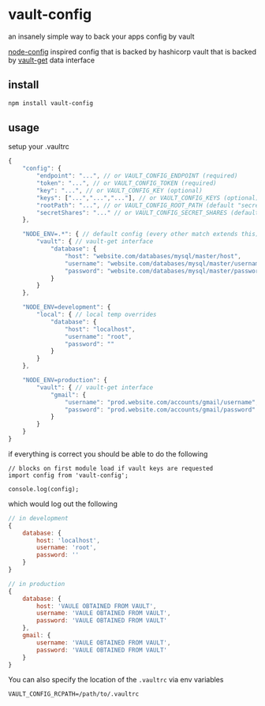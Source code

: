 # vault-config

an insanely simple way to back your apps config by vault

[node-config](https://github.com/lorenwest/node-config) inspired config that is backed by hashicorp vault that is backed by [vault-get](https://github.com/icodeforlove/vault-get) data interface

## install

```bash
npm install vault-config
```

## usage

setup your .vaultrc

```javascript
{
	"config": {
		"endpoint": "...", // or VAULT_CONFIG_ENDPOINT (required)
		"token": "...", // or VAULT_CONFIG_TOKEN (required)
		"key": "...", // or VAULT_CONFIG_KEY (optional)
		"keys": ["...","...","..."], // or VAULT_CONFIG_KEYS (optional)
		"rootPath": "...", // or VAULT_CONFIG_ROOT_PATH (default "secret")
		"secretShares": "..." // or VAULT_CONFIG_SECRET_SHARES (default 1)
	},

	"NODE_ENV=.*": { // default config (every other match extends this)
		"vault": { // vault-get interface
			"database": {
				"host": "website.com/databases/mysql/master/host",
				"username": "website.com/databases/mysql/master/username",
				"password": "website.com/databases/mysql/master/password"
			}
		}
	},

	"NODE_ENV=development": {
		"local": { // local temp overrides
			"database": {
				"host": "localhost",
				"username": "root",
				"password": ""
			}
		}
	},

	"NODE_ENV=production": {
		"vault": { // vault-get interface
			"gmail": {
				"username": "prod.website.com/accounts/gmail/username",
				"password": "prod.website.com/accounts/gmail/password"
			}
		}
	}
}
```

if everything is correct you should be able to do the following

```
// blocks on first module load if vault keys are requested
import config from 'vault-config';

console.log(config);
```

which would log out the following

```javascript
// in development
{
	database: {
		host: 'localhost',
		username: 'root',
		password: ''
	}
}

// in production
{
	database: {
		host: 'VAULE OBTAINED FROM VAULT',
		username: 'VAULE OBTAINED FROM VAULT',
		password: 'VAULE OBTAINED FROM VAULT'
	},
	gmail: {
		username: 'VAULE OBTAINED FROM VAULT',
		password: 'VAULE OBTAINED FROM VAULT'
	}
}
```

You can also specify the location of the `.vaultrc` via env variables

```
VAULT_CONFIG_RCPATH=/path/to/.vaultrc
```